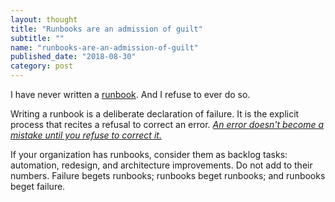 ```yaml
---
layout: thought
title: "Runbooks are an admission of guilt"
subtitle: ""
name: "runbooks-are-an-admission-of-guilt"
published_date: "2018-08-30"
category: post
---
```


I have never written a [runbook][]. And I refuse to ever do so.

Writing a runbook is a deliberate declaration of failure. It is the explicit
process that recites a refusal to correct an error. *[An error doesn't become
a mistake until you refuse to correct it.](/thought/an-error-is-not-a-mistake)*

If your organization has runbooks, consider them as backlog tasks:
automation, redesign, and architecture improvements. Do not add to their
numbers. Failure begets runbooks; runbooks beget runbooks; and runbooks beget
failure.

[runbook]: https://en.wikipedia.org/wiki/Runbook

